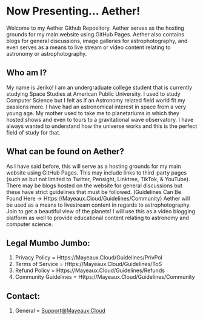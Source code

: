 # Now Presenting... Aether!
   Welcome to my Aether Github Repository. Aether serves as the hosting grounds for my main website using GitHub Pages. Aether also contains blogs for general discussions, image galleries for astrophotography, and even serves as a means to live stream or video content relating to astronomy or astrophotography.

## Who am I?
   My name is Jeriko! I am an undergraduate college student that is currently studying Space Studies at American Public University. I used to study Computer Science but I felt as if an Astronomy related field world fit my passions more. I have had an astronomical interest in space from a very young age. My mother used to take me to planetariums in which they hosted shows and even to tours to a gravitational wave observatory. I have always wanted to understand how the universe works and this is the perfect field of study for that.

## What can be found on Aether?
   As I have said before, this will serve as a hosting grounds for my main website using GitHub Pages. This may include links to third-party pages (such as but not limited to Twitter, Pensight, Linktree, TikTok, & YouTube). There may be blogs hosted on the website for general discussions but these have strict guidelines that must be followed. (Guidelines Can Be Found Here -> Https://Mayeaux.Cloud/Guidelines/Community) Aether will be used as a means to livestream content in regards to astrophotography. Join to get a beautiful view of the planets! I will use this as a video blogging platform as well to provide educational content relating to astronomy and computer science.

## Legal Mumbo Jumbo:
1. Privacy Policy = Https://Mayeaux.Cloud/Guidelines/PrivPol
2. Terms of Service = Https://Mayeaux.Cloud/Guidelines/ToS
3. Refund Policy = Https://Mayeaux.Cloud/Guidelines/Refunds
4. Community Guidelines = Https://Mayeaux.Cloud/Guidelines/Community

## Contact:
1. General = Support@Mayeaux.Cloud
